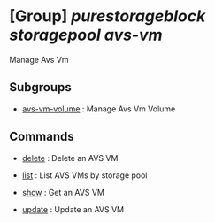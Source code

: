 # [Group] _purestorageblock storagepool avs-vm_

Manage Avs Vm

## Subgroups

- [avs-vm-volume](/Commands/purestorageblock/storagepool/avs-vm/avs-vm-volume/readme.md)
: Manage Avs Vm Volume

## Commands

- [delete](/Commands/purestorageblock/storagepool/avs-vm/_delete.md)
: Delete an AVS VM

- [list](/Commands/purestorageblock/storagepool/avs-vm/_list.md)
: List AVS VMs by storage pool

- [show](/Commands/purestorageblock/storagepool/avs-vm/_show.md)
: Get an AVS VM

- [update](/Commands/purestorageblock/storagepool/avs-vm/_update.md)
: Update an AVS VM
